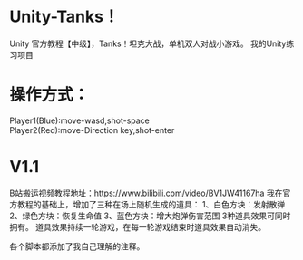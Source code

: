 # Unity-Tanks！
Unity 官方教程【中级】，Tanks！坦克大战，单机双人对战小游戏。
我的Unity练习项目

# 操作方式：
Player1(Blue):move-wasd,shot-space  
Player2(Red):move-Direction key,shot-enter

# V1.1
B站搬运视频教程地址：https://www.bilibili.com/video/BV1JW41167ha
我在官方教程的基础上，增加了三种在场上随机生成的道具：
1、白色方块：发射散弹
2、绿色方块：恢复生命值
3、蓝色方块：增大炮弹伤害范围
3种道具效果可同时拥有。
道具效果持续一轮游戏，在每一轮游戏结束时道具效果自动消失。

各个脚本都添加了我自己理解的注释。
